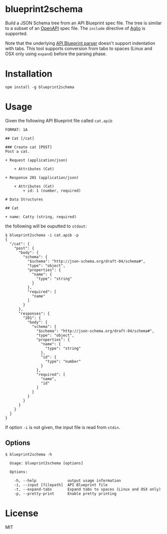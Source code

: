 # blueprint2schema
Build a JSON Schema tree from an API Blueprint spec file. The tree is similar to a subset of an [OpenAPI](https://github.com/OAI/OpenAPI-Specification) spec file. The `include` directive of [Aglio](https://github.com/danielgtaylor/aglio) is supported.

Note that the underlying [API Blueprint parser](https://github.com/apiaryio/snowcrash) doesn't support indentation with tabs. This tool supports conversion from tabs to spaces (Linux and OSX only using `expand`) before the parsing phase.

# Installation
`npm install -g blueprint2schema`

# Usage

Given the following API Blueprint file called `cat.apib`

```
FORMAT: 1A

## Cat [/cat]

### Create cat [POST]
Post a cat.

+ Request (application/json)

    + Attributes (Cat)

+ Response 201 (application/json)

    + Attributes (Cat)
        + id: 1 (number, required)

# Data Structures

## Cat

+ name: Catty (string, required)
```

the following will be ouputted to `stdout`:

```shell
$ blueprint2schema -i cat.apib -p
{
  "/cat": {
    "post": {
      "body": {
        "schema": {
          "$schema": "http://json-schema.org/draft-04/schema#",
          "type": "object",
          "properties": {
            "name": {
              "type": "string"
            }
          },
          "required": [
            "name"
          ]
        }
      },
      "responses": {
        "201": {
          "body": {
            "schema": {
              "$schema": "http://json-schema.org/draft-04/schema#",
              "type": "object",
              "properties": {
                "name": {
                  "type": "string"
                },
                "id": {
                  "type": "number"
                }
              },
              "required": [
                "name",
                "id"
              ]
            }
          }
        }
      }
    }
  }
}
```

If option `-i` is not given, the input file is read from `stdin`.


## Options

```shell
$ blueprint2schema -h

  Usage: blueprint2schema [options]

  Options:

    -h, --help              output usage information
    -i, --input [filepath]  API Blueprint file
    -t, --expand-tabs       Expand tabs to spaces (Linux and OSX only)
    -p, --pretty-print      Enable pretty printing
```

# License

MIT
